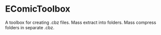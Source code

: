 # EComicToolbox
A toolbox for creating .cbz files. Mass extract into folders. Mass compress folders in separate .cbz. 
